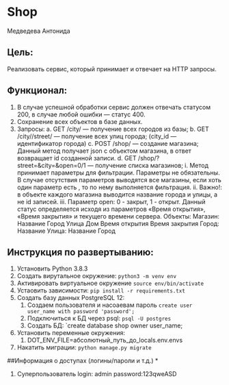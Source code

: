 # Shop
Медведева Антонида
## Цель:
Реализовать сервис, который принимает и отвечает на HTTP запросы.
## Функционал:
1. В случае успешной обработки сервис должен отвечать статусом 200, в
случае любой ошибки — статус 400.
2. Сохранение всех объектов в базе данных.
3. Запросы:
    a. GET /city/ — получение всех городов из базы;
    b. GET /city//street/ — получение всех улиц города; (city_id —
    идентификатор города)
    c. POST /shop/ — создание магазина; Данный метод получает json c
    объектом магазина, в ответ возвращает id созданной записи.
    d. GET /shop/?street=&city=&open=0/1 — получение списка магазинов;
    i.
    Метод принимает параметры для фильтрации. Параметры не
    обязательны. В случае отсутствия параметров выводятся все
    магазины, если хоть один параметр есть , то по нему
    выполняется фильтрация.
        ii.
        Важно!: в объекте каждого магазина выводится название
        города и улицы, а не id записей.
        iii. Параметр open: 0 - закрыт, 1 - открыт. Данный статус
        определяется исходя из параметров «Время открытия»,
        «Время закрытия» и текущего времени сервера.
Объекты:
    Магазин:
        Название
        Город
        Улица
        Дом
        Время открытия
        Время закрытия
    Город:
    Название
    Улица:
        Название
        Город

## Инструкция по развертыванию:
1. Установить Python 3.8.3
2. Создать вирутальное окружение: `python3 -m venv env`
3. Активировать виртуальное окружение `source env/bin/activate`
4. Устаовить зависимости: `pip install -r requirements.txt`
5. Создать базу данных PostgreSQL 12:
    1. Создаем пользователя и насоаевам пароль `create user user_name with password 'password';`
    2. Подключиться к БД через psql: `psql -U postgres`
    3. Создать БД: `create database shop owner user_name;
7. Установить переменные окружения:
    1. DOT_ENV_FILE=абсолютный_путь_до_locals.env.envs
8. Накатить миграции: `python manage.py migrate`

##Информация о доступах (логины/пароли и т.д.) *
1. Суперпользователь login: admin  password:123qweASD

